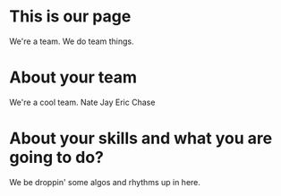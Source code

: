 This is our page
================
We're a team.  We do team things.

About your team
===========================
We're a cool team.
Nate
Jay
Eric
Chase


About your skills and what you are going to do?
=======
We be droppin' some algos and rhythms up in here.

